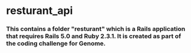 # resturant_api

### This contains a folder "resturant" which is a Rails application that requires Rails 5.0 and Ruby 2.3.1. It is created as part of the coding challenge for Genome.
